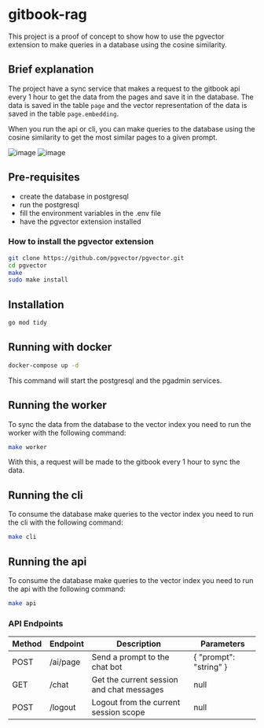 # gitbook-rag

This project is a proof of concept to show how to use the pgvector extension to make queries in a database using the cosine similarity.

## Brief explanation

The project have a sync service that makes a request to the gitbook api every 1 hour to get the data from the pages and save it in the database. The data is saved in the table `page` and the vector representation of the data is saved in the table `page.embedding`.

When you run the api or cli, you can make queries to the database using the cosine similarity to get the most similar pages to a given prompt.

![image](https://github.com/user-attachments/assets/71373c28-2fcd-4f32-bf81-b29b725dda0d)
![image](https://github.com/user-attachments/assets/474e8d4b-692f-410d-bccb-c1a230e733ae)

## Pre-requisites

- create the database in postgresql
- run the postgresql
- fill the environment variables in the .env file
- have the pgvector extension installed

### How to install the pgvector extension

```bash
git clone https://github.com/pgvector/pgvector.git
cd pgvector
make
sudo make install
```

## Installation

```bash
go mod tidy
```

## Running with docker

```bash
docker-compose up -d
```

This command will start the postgresql and the pgadmin services.

## Running the worker

To sync the data from the database to the vector index you need to run the worker with the following command:

```bash
make worker
```

With this, a request will be made to the gitbook every 1 hour to sync the data.

## Running the cli

To consume the database make queries to the vector index you need to run the cli with the following command:

```bash
make cli
```

## Running the api

To consume the database make queries to the vector index you need to run the api with the following command:

```bash
make api
```

### API Endpoints

| Method | Endpoint | Description                               | Parameters             |
| ------ | -------- | ----------------------------------------- | ---------------------- |
| POST   | /ai/page | Send a prompt to the chat bot             | { "prompt": "string" } |
| GET    | /chat    | Get the current session and chat messages | null                   |
| POST   | /logout  | Logout from the current session scope     | null                   |
